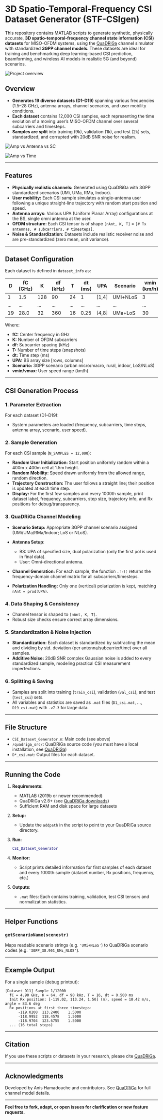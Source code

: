 # 3D Spatio-Temporal-Frequency CSI Dataset Generator (STF-CSIgen)

This repository contains MATLAB scripts to generate synthetic, physically accurate, **3D spatio-temporal-frequency channel state information (CSI) datasets** for MISO-OFDM systems, using the [QuaDRiGa](https://quadriga-channel-model.de/) channel simulator with standardized **3GPP channel models**. These datasets are ideal for training and benchmarking deep learning-based CSI prediction, beamforming, and wireless AI models in realistic 5G (and beyond) scenarios.

![Project overview](./docs/overview.png)

## Overview

* **Generates 19 diverse datasets (D1–D19)** spanning various frequencies (1.5–28 GHz), antenna arrays, channel scenarios, and user mobility conditions.
* **Each dataset** contains 12,000 CSI samples, each representing the time evolution of a moving user’s MISO-OFDM channel over several subcarriers and timesteps.
* **Samples are split** into training (9k), validation (1k), and test (2k) sets, standardized, and corrupted with 20dB SNR noise for realism.

![Amp vs Antenna vs SC](./docs/amp_vs_antenna_idx_vs_sub_idx.png)

![Amp vs Time](./docs/png/amp_vs_time.png)

---

## Features

* **Physically realistic channels:** Generated using QuaDRiGa with 3GPP standardized scenarios (UMi, UMa, RMa, Indoor).
* **User mobility:** Each CSI sample simulates a single-antenna user following a unique straight-line trajectory with random start position and speed.
* **Antenna arrays:** Various UPA (Uniform Planar Array) configurations at the BS, single omni antenna at the user.
* **OFDM structure:** Each CSI tensor is of shape `[nAnt, K, T]` = `[# Tx antennas, # subcarriers, # timesteps]`.
* **Noise & Standardization:** Datasets include realistic receiver noise and are pre-standardized (zero mean, unit variance).

---

## Dataset Configuration

Each dataset is defined in `dataset_info` as:

| D   | fC (GHz) | K   | df (kHz) | T   | dt (ms) | UPA    | Scenario | vmin (km/h) | vmax (km/h) |
| --- | -------- | --- | -------- | --- | ------- | ------ | -------- | ----------- | ----------- |
| 1   | 1.5      | 128 | 90       | 24  | 1       | \[1,4] | UMi+NLoS | 3           | 50          |
| ... | ...      | ... | ...      | ... | ...     | ...    | ...      | ...         | ...         |
| 19  | 28.0     | 32  | 360      | 16  | 0.25    | \[4,8] | UMa+LoS  | 30          | 100         |

Where:

* **fC:** Center frequency in GHz
* **K:** Number of OFDM subcarriers
* **df:** Subcarrier spacing (kHz)
* **T:** Number of time steps (snapshots)
* **dt:** Time step (ms)
* **UPA:** BS array size \[rows, columns]
* **Scenario:** 3GPP scenario (urban micro/macro, rural, indoor, LoS/NLoS)
* **vmin/vmax:** User speed range (km/h)

---

## CSI Generation Process

### 1. **Parameter Extraction**

For each dataset (D1–D19):

* System parameters are loaded (frequency, subcarriers, time steps, antenna array, scenario, user speed).

### 2. **Sample Generation**

For each CSI sample (`N_SAMPLES = 12,000`):

* **Random User Initialization:** Start position uniformly random within a 400m x 400m cell at 1.5m height.
* **Random Mobility:** Speed drawn uniformly from the allowed range, random direction.
* **Trajectory Construction:** The user follows a straight line; their position is updated at each time step.
* **Display:** For the first few samples and every 1000th sample, print dataset label, frequency, subcarriers, step size, trajectory info, and Rx positions for debug/transparency.

### 3. **QuaDRiGa Channel Modeling**

* **Scenario Setup:** Appropriate 3GPP channel scenario assigned (UMi/UMa/RMa/Indoor; LoS or NLoS).
* **Antenna Setup:**

  * BS: UPA of specified size, dual polarization (only the first pol is used in final data).
  * User: Omni-directional antenna.
* **Channel Generation:** For each sample, the function `.fr()` returns the frequency-domain channel matrix for all subcarriers/timesteps.
* **Polarization Handling:** Only one (vertical) polarization is kept, matching `nAnt = prod(UPA)`.

### 4. **Data Shaping & Consistency**

* Channel tensor is shaped to `[nAnt, K, T]`.
* Robust size checks ensure correct array dimensions.

### 5. **Standardization & Noise Injection**

* **Standardization:** Each dataset is standardized by subtracting the mean and dividing by std. deviation (per antenna/subcarrier/time) over all samples.
* **Additive Noise:** 20dB SNR complex Gaussian noise is added to every standardized sample, modeling practical CSI measurement imperfections.

### 6. **Splitting & Saving**

* Samples are split into training (`train_csi`), validation (`val_csi`), and test (`test_csi`) sets.
* All variables and statistics are saved as `.mat` files (`D1_csi.mat`, ..., `D19_csi.mat`) with `-v7.3` for large data.

---

## File Structure

* `CSI_Dataset_Generator.m`: Main code (see above)
* `/quadriga_src/`: QuaDRiGa source code (you must have a local installation, see [QuaDRiGa](https://quadriga-channel-model.de/))
* `D*_csi.mat`: Output files for each dataset.

---

## Running the Code

1. **Requirements:**

   * MATLAB (2019b or newer recommended)
   * QuaDRiGa v2.8+ (see [QuaDRiGa downloads](https://quadriga-channel-model.de/))
   * Sufficient RAM and disk space for large datasets

2. **Setup:**

   * Update the `addpath` in the script to point to your QuaDRiGa source directory.

3. **Run:**

   ```matlab
   CSI_Dataset_Generator
   ```

4. **Monitor:**

   * Script prints detailed information for first samples of each dataset and every 1000th sample (dataset number, Rx positions, frequency, etc.)

5. **Outputs:**

   * `.mat` files: Each contains training, validation, test CSI tensors and normalization statistics.

---

## Helper Functions

### `getScenarioName(scenestr)`

Maps readable scenario strings (e.g. `'UMi+NLoS'`) to QuaDRiGa scenario codes (e.g. `'3GPP_38.901_UMi_NLOS'`).

---

## Example Output

For a single sample (debug printout):

```
[Dataset D11] Sample 1/12000
  fC = 4.90 GHz, K = 64, df = 90 kHz, T = 16, dt = 0.500 ms
  Init Rx position: [-119.02, 113.24, 1.50] (m), speed = 10.42 m/s, angle = 83.6 deg
  Rx positions at first three timesteps:
      -119.0200  113.2400    1.5000
      -118.9952  118.4578    1.5000
      -118.9704  123.6755    1.5000
  ... (16 total steps)
```

---

## Citation

If you use these scripts or datasets in your research, please cite [QuaDRiGa](https://quadriga-channel-model.de/).

---

## Acknowledgments

Developed by Anis Hamadouche and contributors.
See [QuaDRiGa](https://quadriga-channel-model.de/) for full channel model details.

---

**Feel free to fork, adapt, or open issues for clarification or new feature requests.**

